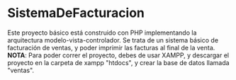 # SistemaDeFacturacion
Este proyecto básico está construido con PHP implementando la arquitectura modelo-vista-controlador. Se trata de un sistema básico de facturación de ventas, y poder imprimir las facturas al final de la venta.
**NOTA**: Para poder correr el proyecto, debes de usar XAMPP, y descargar el proyecto en la carpeta de xampp "htdocs", y crear la base de datos llamada "ventas".
